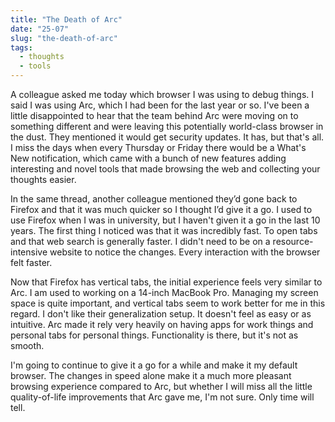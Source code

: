 ```yaml
---
title: "The Death of Arc"
date: "25-07"
slug: "the-death-of-arc"
tags:
  - thoughts
  - tools
---
```

A colleague asked me today which browser I was using to debug things. I said I was using Arc, which I had been for the last year or so. I've been a little disappointed to hear that the team behind Arc were moving on to something different and were leaving this potentially world-class browser in the dust. They mentioned it would get security updates. It has, but that's all. I miss the days when every Thursday or Friday there would be a What's New notification, which came with a bunch of new features adding interesting and novel tools that made browsing the web and collecting your thoughts easier.

In the same thread, another colleague mentioned they’d gone back to Firefox and that it was much quicker so I thought I’d give it a go.  I used to use Firefox when I was in university, but I haven't given it a go in the last 10 years. The first thing I noticed was that it was incredibly fast. To open tabs and that web search is generally faster. I didn't need to be on a resource-intensive website to notice the changes. Every interaction with the browser felt faster.

Now that Firefox has vertical tabs, the initial experience feels very similar to Arc. I am used to working on a 14-inch MacBook Pro. Managing my screen space is quite important, and vertical tabs seem to work better for me in this regard. I don't like their generalization setup. It doesn't feel as easy or as intuitive. Arc made it rely very heavily on having apps for work things and personal tabs for personal things. Functionality is there, but it's not as smooth.

I'm going to continue to give it a go for a while and make it my default browser. The changes in speed alone make it a much more pleasant browsing experience compared to Arc, but whether I will miss all the little quality-of-life improvements that Arc gave me, I'm not sure. Only time will tell.
